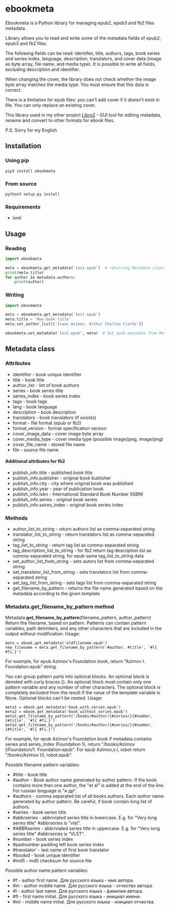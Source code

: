 # ebookmeta

Ebookmeta is a Python library for managing epub2, epub3 and fb2 files metadata.

Library allows you to read and write some of the metadata fields of epub2, epub3 and fb2 files.

The following fields can be read: identifier, title, authors, tags, book series and series index, language, description, translators, and cover data (image as byte array, file name, and media type).
It is possible to write all fields, excluding description and identifier.

When changing the cover, the library does not check whether the image byte array matches the media type. You must ensure that this data is correct.

There is a limitation for epub files: you can't add cover if it doesn't exist in file. You can only replace an existing cover.

This library used in my other project [Libro2](https://github.com/dnkorpushov/libro2) - GUI tool for editing metadata, rename and convert to other formats for ebook files.

P.S. 
Sorry for my English

## Installation
### Using pip
```pip3 install ebookmeta```
### From source
```python3 setup.py install```
### Requirements
* lxml

## Usage

### Reading
```python
import ebookmeta

meta = ebookmeta.get_metadata('test.epub')  # returning Metadata class
print(meta.title)
for author in metadata.authors:
    print(author)
```

### Writing
```python
import ebookmeta

meta = ebookmeta.get_metadata('test.epub')
meta.title = 'New book title'
meta.set_author_list(['Isaac Azimov, Arthur Charles Clarke'])

ebookmeta.set_metadata('test.epub', meta)  # Set epub metadata from Metadata class
```

## Metadata class

### Attributes
* identifier - book unique identifier
* title - book title
* author_list - list of book authors
* series - book series title
* series_index - book series index
* tags - book tags
* lang - book language
* description - book description
* translators - book translators (if exsists)
* format - file format (epub or fb2)
* format_version - format specification version 
* cover_image_data - cover image byte array
* cover_media_type - cover media type (possible image/jpeg, image/png)
* cover_file_name - stored file name
* file - source file name

#### Additional attributes for fb2 
* publish_info.title - published book title
* publish_info.publisher - original book bublisher
* publish_info.city - city where original book was published
* publish_info.year - year of publication book
* publish_info.isbn - International Standard Book Number (ISBN)
* publish_info.series - original book sereis
* publish_info.seires_index - original book series index

### Methods 
* author_list_to_string - return authors list as comma-separated string
* translator_list_to_string - return translators list as comma-separated string
* tag_list_to_string - return tag list as comma-separated string
* tag_description_list_to_string - for fb2 return tag description  list as comma-separated string, for epub same tag_list_to_string data
* set_author_list_from_string - sets autors list from comma-separated string
* set_translator_list_from_string - sets translators list from comma-separated string
* set_tag_list_from_string - sets tags list from comma-separated string
* get_filename_by_pattern - returns the file name generated based on the metadata according to the given template


### Metadata.get_filename_by_pattern method
Metadata.**get_filename_by_pattern**(filename_pattern, author_pattern)
Return the filename, based on pattern.
Patterns can contain pattern variables, path delimiters, and any other characters that are included in the output without modification. 
Usage:
```
meta = ebook.get_metadata('oldfilename.epub')
new_filename = meta.get_filename_by_pattern('#author. #title', '#l{ #fi.}')
```
For example, for epub Azimov's Foundation book, return "Azimov I. Foundation.epub" string.

You can group pattern parts into optional blocks. An optional block is denoted with curly braces {}. An optional block must contain only one pattern variable and any number of other characters. The optional block is completely excluded from the result if the value of the template variable is None. Optional blocks can't be nested.
Usage:
```
meta1 = ebook.get_metadata('book_with_series.epub')
meta2 = ebook.get_metadata('book_without_series.epub')
meta1.get_filename_by_pattern('/books/#author/{#series/}{#number. }#title', '#l{ #fi.}')
meta2.get_filename_by_pattern('/books/#author/{#series/}{#number. }#title', '#l{ #fi.}')

```
For example, for epub Azimov's Foundation book if metadata contains series and series_index (Foundation 1), return "/books/Azimov I/Foundation/1. Foundation.epub".
For epub Azimov,s I, robot return "/books/Azimov I/I, robot.epub".

Possible filename pattern variables:
- #title - book title
- #author - Book author name generated by author pattern. If the book contains more than one author, the "et al" is added at the end of the line. For russian language is "и др".
- #authors - comma separated list of all books authors. Each author name generated by author pattern. Be careful, if book contain long list of authors.
- #series - book series title
- #abbrseries - abbriviated series title in lowercase. E.g. for "Very long series title" #abbrseries is "vlst".
- #ABBRseries - abbriviated series title in uppercase. E.g. for "Very long series title" #abbrseries is "VLST".
- #number - book series index
- #padnumber padding left book series index
- #translator' - last name of first book translator
- #bookid - book unique identifier
- #md5 - md5 checksum for source file 

Possible author name pattern variables:
- #f - author first name. Для русского языка - имя автора.
- #m - author middle name. Для русского языка - отчество автора.
- #l - author last name. Для русского языка - фамилия автора.
- #fi - first name initial. Для русского языка - инициал имени.
- #mi - middle name initial. Для русского языка - инициал отчества.







